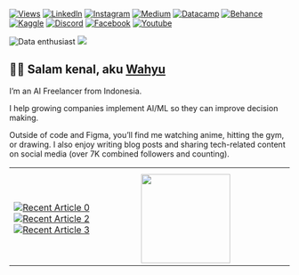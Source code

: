 [![Views](https://komarev.com/ghpvc/?username=wahyudesu&label=Profile%20views&color=0A66C2&style=flat)]()
[![Linkedln](https://img.shields.io/badge/LinkedIn-0A66C2?style=flat&logo=linkedin&logoColor=white)](https://www.linkedin.com/in/bitliu/)
[![Instagram](https://img.shields.io/badge/Instagram-E4405F?style=flat&logo=instagram&logoColor=white)](https://www.instagram.com/wahyuikbal_m)
[![Medium](https://img.shields.io/badge/Medium-2b3849?style=flat&logo=medium&logoColor=white)](https://medium.com/@wahyuikbal)
[![Datacamp](https://img.shields.io/badge/Datacamp-03ed61?style=flat&logo=datacamp&logoColor=white)](https://www.datacamp.com/portfolio/wahyuikbalmaulana)
[![Behance](https://img.shields.io/badge/Behance-1769ff?style=flat&logo=behance&logoColor=white)](https://www.behance.net/wahyuikbalmaulana)
[![Kaggle](https://img.shields.io/badge/Kaggle-20BEFF?style=flat&logo=kaggle&logoColor=white)](https://www.kaggle.com/wahyuikbalmaulana)
[![Discord](https://img.shields.io/badge/Discord-5865F2?style=flat&logo=discord&logoColor=white)](https://discordapp.com/user/932871555304800318)
[![Facebook](https://img.shields.io/badge/Facebook-0866FF?style=flat&logo=facebook&logoColor=white)](https://www.facebook.com/whyikbalmaulana/)
[![Youtube](https://img.shields.io/badge/YouTube-DC322F?style=flat&logo=youtube&logoColor=white)](https://www.youtube.com/wahyuikbalmaulana/)

![Data enthusiast](https://images.datacamp.com/image/upload/f_auto,q_auto:best/v1610040100/Linkedin_Cover_-_Data_Enthusiast_qgfd0z.png)
<img src="https://user-images.githubusercontent.com/73097560/115834477-dbab4500-a447-11eb-908a-139a6edaec5c.gif">

## 👋🏼 Salam kenal, aku [Wahyu](https://www.wahyuikbal.web.id)

I’m an AI Freelancer from Indonesia.

I help growing companies implement AI/ML so they can improve decision making.

Outside of code and Figma, you’ll find me watching anime, hitting the gym, or drawing. I also enjoy writing blog posts and sharing tech-related content on social media (over 7K combined followers and counting).

<table>
<tr>
<th align="center">
<img width="440" height="1">
</th>
<th align="center">
<img width="400" height="1">
</th>
</tr>
<tr>
<td>

<a target="_blank" href="https://github-readme-medium-recent-article.vercel.app/medium/@wahyuikbal/0">
  <img src="https://github-readme-medium-recent-article.vercel.app/medium/@wahyuikbal/0" alt="Recent Article 0">
</a>
<br/>
<a target="_blank" href="https://github-readme-medium-recent-article.vercel.app/medium/@wahyuikbal/2">
  <img src="https://github-readme-medium-recent-article.vercel.app/medium/@wahyuikbal/2" alt="Recent Article 2">
</a>
<br/>
<a target="_blank" href="https://github-readme-medium-recent-article.vercel.app/medium/@wahyuikbal/3">
  <img src="https://github-readme-medium-recent-article.vercel.app/medium/@wahyuikbal/3" alt="Recent Article 3">
</a>
</td>
<td>
<img height="160em" src="https://github-readme-stats-eight-theta.vercel.app/api?username=wahyudesu&show_icons=false&theme=dark&include_all_commits=true&count_private=true&layout=compact"/>
</td>
</tr>
</table>
